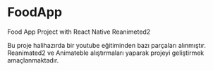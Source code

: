 # FoodApp
Food App Project with React Native Reanimeted2

Bu proje halihazırda bir youtube eğitiminden bazı parçaları alınmıştır. Reanimated2 ve Animateble alıştırmaları yaparak projeyi geliştirmek amaçlanmaktadır.
